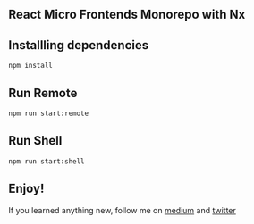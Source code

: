 ## React Micro Frontends Monorepo with Nx

## Installling dependencies

`npm install`

## Run Remote

`npm run start:remote`

## Run Shell

`npm run start:shell`

## Enjoy!

If you learned anything new, follow me on [medium](https://medium.com/@easy-web) and [twitter](https://twitter.com/easy_web_org)
